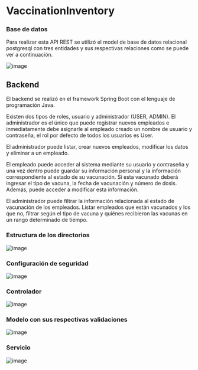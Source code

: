 # VaccinationInventory

### Base de datos

Para realizar esta API REST se utilizó el model de base de datos relacional postgresql con tres entidades y sus respectivas relaciones como se puede ver a continuación.

![image](https://user-images.githubusercontent.com/58042439/163735351-ea4243ac-4577-4334-9f49-6d7553bc5b4c.png)

## Backend

El backend se realizó en el framework Spring Boot con el lenguaje de programación Java.

Existen dos tipos de roles, usuario y administrador (USER, ADMIN).
El administrador es el único que puede registrar nuevos empleados e inmediatamente debe asignarle al empleado creado un nombre de usuario y contraseña, el rol por defecto de todos los usuarios es User.

El administrador puede listar, crear nuevos empleados, modificar los datos y eliminar a un empleado.

El empleado puede acceder al sistema mediante su usuario y contraseña y una vez dentro puede guardar su información personal y la información correspondiente al estado de su vacunación. Si esta vacunado deberá ingresar el tipo de vacuna, la fecha de vacunación y número de dosis. Además, puede acceder a modificar esta información.

El administrador puede filtrar la información relacionada al estado de vacunación de los empleados. Listar empleados que están vacunados y los que no, filtrar según el tipo de vacuna y quiénes recibieron las vacunas en un rango determinado de tiempo.

### Estructura de los directorios

![image](https://user-images.githubusercontent.com/58042439/163735519-416cc53e-eac1-48ef-9279-00d99b8efb10.png)

### Configuración de seguridad

![image](https://user-images.githubusercontent.com/58042439/163735526-8917c297-6b76-4660-a070-2b47b854b6e6.png)

### Controlador

![image](https://user-images.githubusercontent.com/58042439/163735542-ec8c09ff-bd28-4b67-92ed-1ac9feb6a82f.png)

### Modelo con sus respectivas validaciones

![image](https://user-images.githubusercontent.com/58042439/163735565-679899de-acfd-496b-b1ac-af152c02a64c.png)

### Servicio

![image](https://user-images.githubusercontent.com/58042439/163735579-92a99c0a-73e9-40dc-b3e8-9949257d4b99.png)

